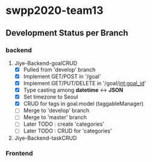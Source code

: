 # swpp2020-team13

## Development Status per Branch

### backend

1. Jiye-Backend-goalCRUD
    - [x]  Pulled from 'develop' branch
    - [x]  Implement GET/POST in '/goal'
    - [x]  Implement GET/PUT/DELETE in '/goal/<int:goal_id>'
    - [x]  Type casting among **datetime** ↔ **JSON**
    - [x]  Set timezone to Seoul
    - [x]  CRUD for tags in goal.model (taggableManager)
    - [ ]  Merge to 'develop' branch
    - [ ]  Merge to 'master' branch
    - [ ]  Later TODO : create 'categories'
    - [ ]  Later TODO : CRUD for 'categories'
    
2. Jiye-Backend-taskCRUD

### Frontend
